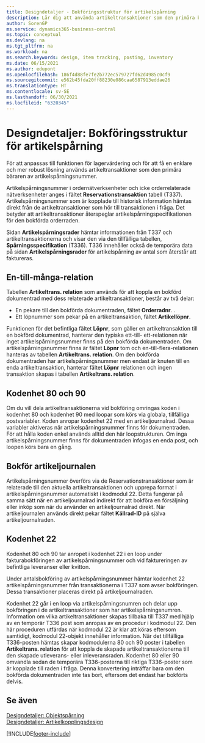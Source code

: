 ```yaml
---
title: Designdetaljer - Bokföringsstruktur för artikelspårning
description: Lär dig att använda artikeltransaktioner som den primära bäraren av artikelspårningsnummer i Bokföringsstruktur för artikelspårning.
author: SorenGP
ms.service: dynamics365-business-central
ms.topic: conceptual
ms.devlang: na
ms.tgt_pltfrm: na
ms.workload: na
ms.search.keywords: design, item tracking, posting, inventory
ms.date: 06/15/2021
ms.author: edupont
ms.openlocfilehash: 186f4d88fe7fe2b772ec579727fd62d4985c0cf9
ms.sourcegitcommit: e562b45fda20ff88230e086caa6587913eddae26
ms.translationtype: HT
ms.contentlocale: sv-SE
ms.lasthandoff: 06/30/2021
ms.locfileid: "6320345"
---
```

# <a name="design-details-item-tracking-posting-structure"></a>Designdetaljer: Bokföringsstruktur för artikelspårning
För att anpassas till funktionen för lagervärdering och för att få en enklare och mer robust lösning används artikeltransaktioner som den primära bäraren av artikelspårningsnummer.  
  
Artikelspårningsnummer i ordernätverksenheter och icke orderrelaterade nätverksenheter anges i fältet **Reservationstransaktion** tabell (T337). Artikelspårningsnummer som är kopplade till historisk information hämtas direkt från de artikeltransaktioner som hör till transaktionen i fråga. Det betyder att artikeltransaktioner återspeglar artikelspårningspecifikationen för den bokförda orderraden.  
  
Sidan **Artikelspårningsrader** hämtar informationen från T337 och artikeltransaktionerna och visar den via den tillfälliga tabellen, **Spårningsspecifikation** (T336). T336 innehåller också de temporära data på sidan **Artikelspårningsrader** för artikelspårning av antal som återstår att faktureras.  
  
## <a name="one-to-many-relation"></a>En-till-många-relation  
Tabellen **Artikeltrans. relation** som används för att koppla en bokförd dokumentrad med dess relaterade artikeltransaktioner, består av två delar:  
  
* En pekare till den bokförda dokumentraden, fältet **Orderradnr**. .  
* Ett löpnummer som pekar på en artikeltransaktion, fältet **Artikellöpnr**.  
  
Funktionen för det befintliga fältet **Löpnr**, som gäller en artikeltransaktion till en bokförd dokumentrad, hanterar den typiska ett-till- ett-relationen när inget artikelspårningsnummer finns på den bokförda dokumentraden. Om artikelspårningsnummer finns är fältet **Löpnr** tom och en-till-flera-relationen hanteras av tabellen **Artikeltrans. relation**. Om den bokförda dokumentraden har artikelspårningsnummer men endast är knuten till en enda artikeltransaktion, hanterar fältet **Löpnr** relationen och ingen transaktion skapas i tabellen **Artikeltrans. relation**.  
  
## <a name="codeunits-80-and-90"></a>Kodenhet 80 och 90  
Om du vill dela artikeltransaktionerna vid bokföring omringas koden i kodenhet 80 och kodenhet 90 med loopar som körs via globala, tillfälliga postvariabler. Koden anropar kodenhet 22 med en artikeljournalrad. Dessa variabler aktiveras när artikelspårningsnummer finns för dokumentraden. För att hålla koden enkel används alltid den här loopstrukturen. Om inga artikelspårningsnummer finns för dokumentraden infogas en enda post, och loopen körs bara en gång.  
  
## <a name="posting-the-item-journal"></a>Bokför artikeljournalen  
Artikelspårningsnummer överförs via de Reservationstransaktioner som är relaterade till den aktuella artikeltransaktionen och upprepa format i artikelspårningsnummer automatiskt i kodmodul 22. Detta fungerar på samma sätt när en artikeljournalrad indirekt för att bokföra en försäljning eller inköp som när du använder en artikeljournalrad direkt. När artikeljournalen används direkt pekar fältet **Källrad-ID** på själva artikeljournalraden.  
  
## <a name="code-unit-22"></a>Kodenhet 22  
Kodenhet 80 och 90 tar anropet i kodenhet 22 i en loop under fakturabokföringen av artikelspårningsnummer och vid faktureringen av befintliga leveranser eller kvitton.  
  
Under antalsbokföring av artikelspårningsnummer hämtar kodenhet 22 artikelspårningsnummer från transaktionerna i T337 som avser bokföringen. Dessa transaktioner placeras direkt på artikeljournalraden.  
  
Kodenhet 22 går i en loop via artikelspårningsnumren och delar upp bokföringen i de artikeltransaktioner som har artikelspårningsnumren. Information om vilka artikeltransaktioner skapas tillbaka till T337 med hjälp av en temporär T336 post som anropas av en procedur i kodmodul 22. Den här proceduren utfärdas när kodmodul 22 är klar att köras eftersom samtidigt, kodmodul 22-objekt innehåller information. När det tillfälliga T336-posten hämtas skapar kodmodulerna 80 och 90 poster i tabellen **Artikeltrans. relation** för att koppla de skapade artikeltransaktionerna till den skapade utleverans- eller inleveransraden. Kodenhet 80 eller 90 omvandla sedan de temporära T336-posterna till riktiga T336-poster som är kopplade till raden i fråga. Denna konvertering inträffar bara om den bokförda dokumentraden inte tas bort, eftersom det endast har bokförts delvis.  
  
## <a name="see-also"></a>Se även  
[Designdetaljer: Objektspårning](design-details-item-tracking.md)   
[Designdetaljer: Artikelkopplingsdesign](design-details-item-tracking-design.md)

[!INCLUDE[footer-include](includes/footer-banner.md)]